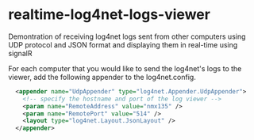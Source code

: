 # realtime-log4net-logs-viewer
Demontration of receiving log4net logs sent from other computers using UDP protocol and JSON format and displaying them in real-time using signalR

For each computer that you would like to send the log4net's logs to the viewer, add the following appender to the log4net.config.

```xml
  <appender name="UdpAppender" type="log4net.Appender.UdpAppender">
    <!-- specify the hostname and port of the log viewer -->
    <param name="RemoteAddress" value="nmx135" />
    <param name="RemotePort" value="514" />
    <layout type="log4net.Layout.JsonLayout" />
  </appender>
```
